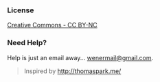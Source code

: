 ### License
[Creative Commons - CC BY-NC](http://creativecommons.org/licenses/by-nc/3.0/legalcode)

### Need Help?
Help is just an email away... wenermail@gmail.com.

> Inspired by http://thomaspark.me/
